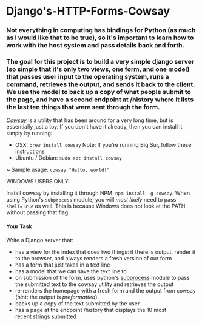 # Django's-HTTP-Forms-Cowsay

### Not everything in computing has bindings for Python (as much as I would like that to be true), so it's important to learn how to work with the host system and pass details back and forth.

### The goal for this project is to build a very simple django server (so simple that it's only two views, one form, and one model) that passes user input to the operating system, runs a command, retrieves the output, and sends it back to the client. We use the model to back up a copy of what people submit to the page, and have a second endpoint at /history where it lists the last ten things that were sent through the form.

*[Cowsay](https://en.wikipedia.org/wiki/Cowsay)* is a utility that has been around for a very long time, but is essentially just a toy. If you don't have it already, then you can install it simply by running:

*   OSX: `brew install cowsay` Note: If you're running Big Sur, follow these [instructions](http://macappstore.org/cowsay/) 
*   Ubuntu / Debian: `sudo apt install cowsay`

~ Sample usage: `cowsay "Hello, world!"`

WINDOWS USERS ONLY:

Install cowsay by installing it through NPM: `npm install -g cowsay`. When using Python's `subprocess` module, you will _most likely_ need to pass `shell=True` as well. This is because Windows does not look at the PATH without passing that flag.

#### **Your Task**

Write a Django server that:

*   has a view for the index that does two things: if there is output, render it to the browser, and always renders a fresh version of our form
*   has a form that just takes in a text line
*   has a model that we can save the text line to
*   on submission of the form, uses python's [subprocess](https://docs.python.org/3/library/subprocess.html) module to pass the submitted text to the cowsay utility and retrieves the output
*   re-renders the homepage with a fresh form and the output from cowsay (hint: the output is _preformatted_)
*   backs up a copy of the text submitted by the user
*   has a page at the endpoint /history that displays the 10 most recent strings submitted

